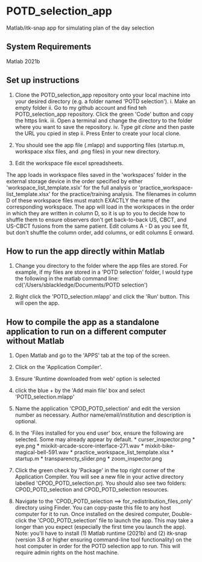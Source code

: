 # POTD_selection_app
Matlab/itk-snap app for simulating plan of the day selection

## System Requirements
Matlab 2021b

## Set up instructions
1. Clone the POTD_selection_app repository onto your local machine into your desired directory (e.g. a folder named 'POTD selection').
    i. Make an empty folder
    ii. Go to my github account and find teh POTD_selection_app repository. Click the green 'Code' button and copy the https link. 
    iii. Open a terminal and change the directory to the folder where you want to save the repository.
    iv. Type *git clone* and then paste the URL you cpied in step ii. Press Enter to create your local clone.
    
2. You should see the app file (.mlapp) and supporting files (startup.m, workspace xlsx files, and .png files) in your new directory.
3. Edit the workspace file excel spreadsheets.

The app loads in workspace files saved in the 'workspaces' folder in the external storage device in the order specified by either 'workspace_list_template.xslx' for the full analysis or 'practice_workspace-list_template.xlsx' for the practice/training analysis. The filenames in column D of these workspace files must match EXACTLY the name of the corresponding workspace. The app will load in the workspaces in the order in which they are written in column D, so it is up to you to decide how to shuffle them to ensure observers don't get back-to-back US, CBCT, and US-CBCT fusions from the same patient. Edit colums A - D as you see fit, but don't shuffle the column order, add columns, or edit columns E onward.

## How to run the app directly within Matlab
1. Change you directory to the folder where the app files are stored. For example, if my files are stored in a 'POTD selection' folder, I would type the following in the matlab command line:
  cd('/Users/sblackledge/Documents/POTD selection')
  
2. Right click the 'POTD_selection.mlapp' and click the 'Run' button. This will open the app.

## How to compile the app as a standalone application to run on a different computer without Matlab
1. Open Matlab and go to the 'APPS' tab at the top of the screen.
2. Click on the 'Application Compiler'.
3. Ensure 'Runtime downloaded from web' option is selected
4. click the blue + by the 'Add main file' box and select 'POTD_selection.mlapp'
5. Name the application 'CPOD_POTD_selection' and edit the version number as necessary. Author name/email/institution and description is optional.
6. In the 'Files installed for you end user' box, ensure the following are selected. Some may already appear by default.
       * curser_inspector.png
       * eye.png
       * mixikit-arcade-score-interface-271.wav
       * mixkit-bike-magical-bell-591.wav
       * practice_workspace_list_template.xlsx
       * startup.m
       * transparencty_slider.png
       * zoom_inspector.png

6. Click the green check by 'Package' in the top right corner of the Application Compiler. You will see a new file in your active directory labelled 'CPOD_POTD_selection.prj. You should also see two folders: CPOD_POTD_selection and CPOD_POTD_selection resources.
7. Navigate to the 'CPOD_POTD_selection ==> for_redistribution_files_only' directory using Finder. You can copy-paste this file to any host computer for it to run. Once installed on the desired computer, Double-click the 'CPOD_POTD_selection' file to launch the app. This may take a longer than you expect (especially the first time you launch the app). Note: you'll have to install (1) Matlab runtime (2021b) and (2) itk-snap (version 3.8 or higher ensuring command-line tool functionality) on the host computer in order for the POTD selection app to run. This will require admin rights on the host machine.


